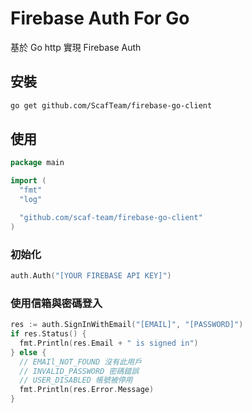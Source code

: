 # Firebase Auth For Go

基於 Go http 實現 Firebase Auth

## 安裝

```bash
go get github.com/ScafTeam/firebase-go-client
```

## 使用

```go
package main

import (
  "fmt"
  "log"

  "github.com/scaf-team/firebase-go-client"
)
```

### 初始化

```go
auth.Auth("[YOUR FIREBASE API KEY]")
```

### 使用信箱與密碼登入

```go
res := auth.SignInWithEmail("[EMAIL]", "[PASSWORD]")
if res.Status() {
  fmt.Println(res.Email + " is signed in")
} else {
  // EMAIl_NOT_FOUND 沒有此用戶
  // INVALID_PASSWORD 密碼錯誤
  // USER_DISABLED 帳號被停用
  fmt.Println(res.Error.Message)
}
```